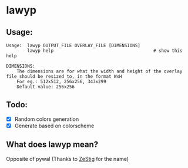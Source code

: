 # lawyp

## Usage:
```
Usage:	lawyp OUTPUT_FILE OVERLAY_FILE [DIMENSIONS]
        lawyp help										# show this help

DIMENSIONS:
	The dimensions are for what the width and height of the overlay file should be resized to, in the format WxH
	For eg.: 512x512, 256x256, 343x299
	Default value: 256x256
```

## Todo:
- [x] Random colors generation
- [x] Generate based on colorscheme

## What does lawyp mean?
Opposite of pywal (Thanks to [ZeStig](https://github.com/zstg) for the name)

